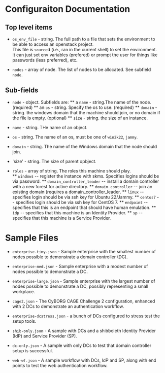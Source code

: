 

# Configuraiton Documentation

## Top level items

 * `os_env_file` - string.  The full path to a file that sets the environment to be able to access an openstack project.  
This file is `source`d (i.e., ran in the current shell) to set the environment.  It can just set env variables (prefered)
or prompt the user for things like passwords (less preferred), etc.


* `nodes` - array of node.  The list of nodes to be allocated.  See subfield `node`.


##  Sub-fields

* `node` - object.  Subfields are:
**  a `name` - string.The name of the node. (required)
** an `os` - string. Specify the os to use. (required)
** `domain` - string. the windows domain that the machine should join, or no domain if the file is empty. (optional)
** `size` - string. the size of an instance.

* `name` - string.  THe name of an object.

* `os` - string. The name of an os, must be one of `win2k22`, `jammy`.

* `domain` - string. The name of the Windows domain that the node should join.

* 'size' - string. The size of parent opbject.

* `roles` - array of string.  The roles this machine should play.  
** `windows` -- register the instance with skms.  Specifies logins should be via password.
** `domain_controller_leader` -- install a domain controller with a new forest for active directory.
** `domain_controller` -- join an existing domain (requires a domain_controller_leader.
** `linux` -- specifies login should be via ssh key for Ubuntu 22/Jammy.
** `centos7` -- specifies login should be via ssh key for CentOS 7.
** `endpoint` -- specifies that this is an endpoint that should have human emulation.
** `idp` -- specifies that this machine is an Identity Provider.
** `sp` -- specifies that this machine is a Service Provider.


# Sample Files

* `enterprise-tiny.json` -  Sample enterprise with the smallest number of nodes possible to demonstrate a domain controller (DC).
* `enterprise-med.json` -  Sample enterprise with a modest number of nodes possible to demonstrate a DC.
* `enterprise-large.json` -  Sample enterprise with the largest number of nodes possible to demonstrate a DC, possibly representing a small workplace.

* `cage2.json` - The CyBORG CAGE Challenge 2 configuration, enhanced with 2 DCs to demonstrate an authentication workflow.
* `enterprise-dcstress.json` - a bunch of DCs configured to stress test the setup tools.
* `shib-only.json` - A sample with DCs and a shibboleth Identity Provider (IdP) and Service Provider (SP).
* `dc-only.json` - A sample with only DCs to test that domain controller setup is successful.
* `web-wf.json` - A sample workflow with DCs, IdP and SP, along with end points to test the web authentication workflow.

